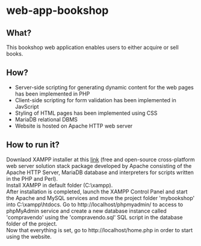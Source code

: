 # web-app-bookshop
## What?
This bookshop web application enables users to either acquire or sell books. 

## How?
- Server-side scripting for generating dynamic content for the web pages has been implemented in PHP
- Client-side scripting for form validation has been implemented in JavScript
- Styling of HTML pages has been implemented using CSS
- MariaDB relational DBMS
- Website is hosted on Apache HTTP web server

## How to run it?
Downlaod XAMPP installer at this [link](https://www.apachefriends.org/download.html) (free and open-source cross-platform web server solution stack package developed by Apache consisting of the Apache HTTP Server, MariaDB database and interpreters for scripts written in the PHP and Perl).  
Install XAMPP in default folder (C:\xampp).  
After installation is completed, launch the XAMPP Control Panel and start the Apache and MySQL services and move the project folder 'mybookshop' into C:\xampp\htdocs. 
Go to http://localhost/phpmyadmin/ to access to phpMyAdmin service and create a new database instance called 'compravendo' using the 'compravendo.sql' SQL script in the database folder of the project.  
Now that everything is set, go to http://localhost/home.php in order to start using the website.
